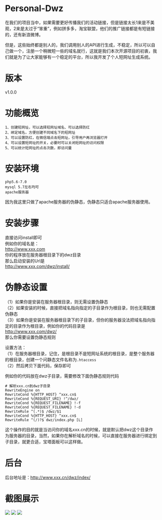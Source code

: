 # Personal-Dwz
在我们的项目当中，如果需要更好传播我们的活动链接，但是链接太长1来是不美观，2来是太过于“笨重”，例如拼多多，淘宝联盟，他们的推广链接都是有短链接的，还有新浪微博。

但是，这些始终都是别人的，我们调用别人的API进行生成，不稳定，所以可以自己做一个，注册一个稍微短一些的域名就行，这就是我们本次开源项目的初衷，我们就是为了让大家能够有一个稳定的平台，所以我开发了个人短网址生成系统。

# 版本
v1.0.0

# 功能概览
`1、创建短网址，可以选择短网址域名、可以选择防红`<br/>
`2、绑定域名，方便创建不同域名下的短网址`<br/>
`3、可以设置防红，在微信端点击短网址，引导用户再浏览器打开`<br/>
`4、可以设置短网址的开关，必要时可以关闭短网址的访问权限`<br/>
`5、可以统计短网址的点击次数，即访问量`<br/>

# 安装环境
`php5.6-7.0`<br/>
`mysql 5.7左右均可`<br/>
`apache服务器`<br/>

因为我这里只做了apache服务器的伪静态，伪静态只适合apache服务器使用。

# 安装步骤
直接访问install即可<br/>
例如你的域名是：<br/>
http://www.xxx.com<br/>
你的程序放在服务器根目录下的dwz目录<br/>
那么启动安装的Url是<br/>
http://www.xxx.com/dwz/install/<br/>

# 伪静态设置
（1）如果你是安装在服务器根目录，则无需设置伪静态<br/>
（2）如果安装的时候，直接把域名指向指定的子目录作为根目录，则也无需配置伪静态<br/>
（3）如果你是安装在服务器根目录下的子目录，但你的服务器没法把域名指向指定的目录作为根目录，例如你的代码目录是<br/>
http://www.xxx.com/dwz/<br/>
那么你需要设置伪静态规则<br/>

设置方法：<br/>
（1）在服务器根目录，记住，是根目录不是短网址系统的根目录，是整个服务器的根目录，创建一个问静态文件名称为` .htaccess ` <br/>
（2）然后拷贝下面代码，保存即可<br/>

例如你的代码放在dwz子目录，需要修改下面伪静态规则代码

```
# 解析xxx.cn到dwz子目录
RewriteEngine on 
RewriteCond %{HTTP_HOST} ^xxx.cn$ 
RewriteCond %{REQUEST_URI} !^/dwz/ 
RewriteCond %{REQUEST_FILENAME} !-f 
RewriteCond %{REQUEST_FILENAME} !-d 
RewriteRule ^(.*)$ /dwz/$1 
RewriteCond %{HTTP_HOST} ^xxx.cn$ 
RewriteRule ^(/)?$ dwz/index.php [L]
```

这个操作的目的就是当访问你的域名xxx.cn的时候，就是默认把dwz这个目录作为服务器的目录，当然，如果你在解析域名的时候，可以直接在服务器进行绑定到子目录，就更合适，宝塔面板可以这样做。

# 后台
后台地址是：http://www.xxx.cn/dwz/index/

# 截图展示
<img src="https://github.com/likeyun/TANKING/blob/master/%E5%BE%AE%E4%BF%A1%E6%88%AA%E5%9B%BE_20201107145319.png?raw=true"/>
<img src="https://github.com/likeyun/TANKING/blob/master/%E5%BE%AE%E4%BF%A1%E6%88%AA%E5%9B%BE_20201107145328.png?raw=true"/>
<img src="https://github.com/likeyun/TANKING/blob/master/%E5%BE%AE%E4%BF%A1%E6%88%AA%E5%9B%BE_20201107145335.png?raw=true"/>
